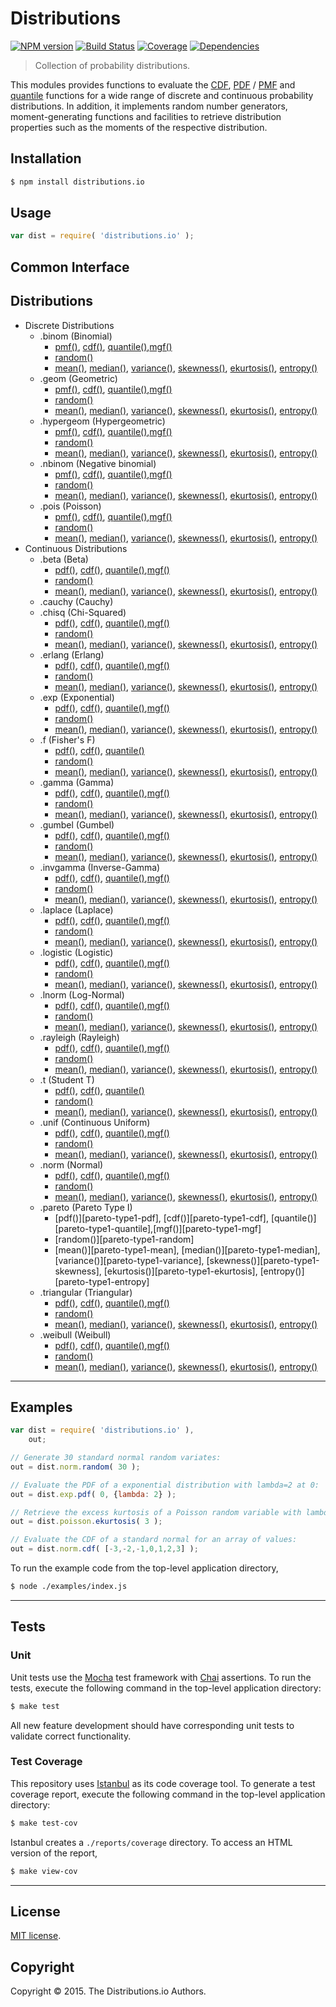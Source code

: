 Distributions
=========
[![NPM version][npm-image]][npm-url] [![Build Status][travis-image]][travis-url] [![Coverage][codecov-image]][codecov-url] [![Dependencies][dependencies-image]][dependencies-url]

> Collection of probability distributions.

This modules provides functions to evaluate the [CDF](cdf), [PDF](pdf) / [PMF](pmf) and [quantile](quantile) functions for a wide range of discrete and continuous probability distributions. In addition, it implements random number generators, moment-generating functions and facilities to retrieve distribution properties such as the moments of the respective distribution.


## Installation

``` bash
$ npm install distributions.io
```

## Usage

``` javascript
var dist = require( 'distributions.io' );
```

## Common Interface


## Distributions

-	Discrete Distributions
	-	.binom (Binomial)
		-	[pmf()][binomial-pmf], [cdf()][binomial-cdf], [quantile()][binomial-quantile],[mgf()][binomial-mgf]
		-	[random()][binomial-random]
		-	[mean()][binomial-mean], [median()][binomial-median], [variance()][binomial-variance], [skewness()][binomial-skewness], [ekurtosis()][binomial-ekurtosis], [entropy()][binomial-entropy]
	-	.geom (Geometric)
		-	[pmf()][geometric-pmf], [cdf()][geometric-cdf], [quantile()][geometric-quantile],[mgf()][geometric-mgf]
		-	[random()][geometric-random]
		-	[mean()][geometric-mean], [median()][geometric-median], [variance()][geometric-variance], [skewness()][geometric-skewness], [ekurtosis()][geometric-ekurtosis], [entropy()][geometric-entropy]
	-	.hypergeom (Hypergeometric)
		-	[pmf()][hypergeometric-pmf], [cdf()][hypergeometric-cdf], [quantile()][hypergeometric-quantile],[mgf()][hypergeometric-mgf]
		-	[random()][hypergeometric-random]
		-	[mean()][hypergeometric-mean], [median()][hypergeometric-median], [variance()][hypergeometric-variance], [skewness()][hypergeometric-skewness], [ekurtosis()][hypergeometric-ekurtosis], [entropy()][hypergeometric-entropy]
	-	.nbinom (Negative binomial)
		-	[pmf()][negative-binomial-pmf], [cdf()][negative-binomial-cdf], [quantile()][negative-binomial-quantile],[mgf()][negative-binomial-mgf]
		-	[random()][negative-binomial-random]
		-	[mean()][negative-binomial-mean], [median()][negative-binomial-median], [variance()][negative-binomial-variance], [skewness()][negative-binomial-skewness], [ekurtosis()][negative-binomial-ekurtosis], [entropy()][negative-binomial-entropy]
	-	.pois (Poisson)
		-	[pmf()][poisson-pmf], [cdf()][poisson-cdf], [quantile()][poisson-quantile],[mgf()][poisson-mgf]
		-	[random()][poisson-random]
		-	[mean()][poisson-mean], [median()][poisson-median], [variance()][poisson-variance], [skewness()][poisson-skewness], [ekurtosis()][poisson-ekurtosis], [entropy()][poisson-entropy]
-	Continuous Distributions
	-	.beta (Beta)
		-	[pdf()][beta-pdf], [cdf()][beta-cdf], [quantile()][beta-quantile],[mgf()][beta-mgf]
		-	[random()][beta-random]
		-	[mean()][beta-mean], [median()][beta-median], [variance()][beta-variance], [skewness()][beta-skewness], [ekurtosis()][beta-ekurtosis], [entropy()][beta-entropy]
	-	.cauchy (Cauchy)
	-	.chisq (Chi-Squared)
		-	[pdf()][chisquare-pdf], [cdf()][chisquare-cdf], [quantile()][chisquare-quantile],[mgf()][chisquare-mgf]
		-	[random()][chisquare-random]
		-	[mean()][chisquare-mean], [median()][chisquare-median], [variance()][chisquare-variance], [skewness()][chisquare-skewness], [ekurtosis()][chisquare-ekurtosis], [entropy()][chisquare-entropy]
	-	.erlang (Erlang)
		-	[pdf()][erlang-pdf], [cdf()][erlang-cdf], [quantile()][erlang-quantile],[mgf()][erlang-mgf]
		-	[random()][erlang-random]
		-	[mean()][erlang-mean], [median()][erlang-median], [variance()][erlang-variance], [skewness()][erlang-skewness], [ekurtosis()][erlang-ekurtosis], [entropy()][erlang-entropy]
	-	.exp (Exponential)
		-	[pdf()][exponential-pdf], [cdf()][exponential-cdf], [quantile()][exponential-quantile],[mgf()][exponential-mgf]
		-	[random()][exponential-random]
		-	[mean()][exponential-mean], [median()][exponential-median], [variance()][exponential-variance], [skewness()][exponential-skewness], [ekurtosis()][exponential-ekurtosis], [entropy()][exponential-entropy]
	-	.f (Fisher's F)
		-	[pdf()][f-pdf], [cdf()][f-cdf], [quantile()][f-quantile]
		-	[random()][f-random]
		-	[mean()][f-mean], [median()][f-median], [variance()][f-variance], [skewness()][f-skewness], [ekurtosis()][f-ekurtosis], [entropy()][f-entropy]
	-	.gamma (Gamma)
		-	[pdf()][gamma-pdf], [cdf()][gamma-cdf], [quantile()][gamma-quantile],[mgf()][gamma-mgf]
		-	[random()][gamma-random]
		-	[mean()][gamma-mean], [median()][gamma-median], [variance()][gamma-variance], [skewness()][gamma-skewness], [ekurtosis()][gamma-ekurtosis], [entropy()][gamma-entropy]
	-	.gumbel (Gumbel)
		-	[pdf()][gumbel-pdf], [cdf()][gumbel-cdf], [quantile()][gumbel-quantile],[mgf()][gumbel-mgf]
		-	[random()][gumbel-random]
		-	[mean()][gumbel-mean], [median()][gumbel-median], [variance()][gumbel-variance], [skewness()][gumbel-skewness], [ekurtosis()][gumbel-ekurtosis], [entropy()][gumbel-entropy]
	-	.invgamma (Inverse-Gamma)
		-	[pdf()][invgamma-pdf], [cdf()][invgamma-cdf], [quantile()][invgamma-quantile],[mgf()][invgamma-mgf]
		-	[random()][invgamma-random]
		-	[mean()][invgamma-mean], [median()][invgamma-median], [variance()][invgamma-variance], [skewness()][invgamma-skewness], [ekurtosis()][invgamma-ekurtosis], [entropy()][invgamma-entropy]
	-	.laplace (Laplace)
		-	[pdf()][laplace-pdf], [cdf()][laplace-cdf], [quantile()][laplace-quantile],[mgf()][laplace-mgf]
		-	[random()][laplace-random]
		-	[mean()][laplace-mean], [median()][laplace-median], [variance()][laplace-variance], [skewness()][laplace-skewness], [ekurtosis()][laplace-ekurtosis], [entropy()][laplace-entropy]
	-	.logistic (Logistic)
		-	[pdf()][logistic-pdf], [cdf()][logistic-cdf], [quantile()][logistic-quantile],[mgf()][logistic-mgf]
		-	[random()][logistic-random]
		-	[mean()][logistic-mean], [median()][logistic-median], [variance()][logistic-variance], [skewness()][logistic-skewness], [ekurtosis()][logistic-ekurtosis], [entropy()][logistic-entropy]
	-	.lnorm (Log-Normal)
		-	[pdf()][lognormal-pdf], [cdf()][lognormal-cdf], [quantile()][lognormal-quantile],[mgf()][lognormal-mgf]
		-	[random()][lognormal-random]
		-	[mean()][lognormal-mean], [median()][lognormal-median], [variance()][lognormal-variance], [skewness()][lognormal-skewness], [ekurtosis()][lognormal-ekurtosis], [entropy()][lognormal-entropy]
	-	.rayleigh (Rayleigh)
		-	[pdf()][rayleigh-pdf], [cdf()][rayleigh-cdf], [quantile()][rayleigh-quantile],[mgf()][rayleigh-mgf]
		-	[random()][rayleigh-random]
		-	[mean()][rayleigh-mean], [median()][rayleigh-median], [variance()][rayleigh-variance], [skewness()][rayleigh-skewness], [ekurtosis()][rayleigh-ekurtosis], [entropy()][rayleigh-entropy]
	-	.t (Student T)
		-	[pdf()][t-pdf], [cdf()][t-cdf], [quantile()][t-quantile]
		-	[random()][t-random]
		-	[mean()][t-mean], [median()][t-median], [variance()][t-variance], [skewness()][t-skewness], [ekurtosis()][t-ekurtosis], [entropy()][t-entropy]
	-	.unif (Continuous Uniform)
		-	[pdf()][uniform-pdf], [cdf()][uniform-cdf], [quantile()][uniform-quantile],[mgf()][uniform-mgf]
		-	[random()][uniform-random]
		-	[mean()][uniform-mean], [median()][uniform-median], [variance()][uniform-variance], [skewness()][uniform-skewness], [ekurtosis()][uniform-ekurtosis], [entropy()][uniform-entropy]
	-	.norm (Normal)
		-	[pdf()][normal-pdf], [cdf()][normal-cdf], [quantile()][normal-quantile],[mgf()][normal-mgf]
		-	[random()][normal-random]
		-	[mean()][normal-mean], [median()][normal-median], [variance()][normal-variance], [skewness()][normal-skewness], [ekurtosis()][normal-ekurtosis], [entropy()][normal-entropy]
	-	.pareto (Pareto Type I)
		-	[pdf()][pareto-type1-pdf], [cdf()][pareto-type1-cdf], [quantile()][pareto-type1-quantile],[mgf()][pareto-type1-mgf]
		-	[random()][pareto-type1-random]
		-	[mean()][pareto-type1-mean], [median()][pareto-type1-median], [variance()][pareto-type1-variance], [skewness()][pareto-type1-skewness], [ekurtosis()][pareto-type1-ekurtosis], [entropy()][pareto-type1-entropy]
	-	.triangular (Triangular)
		-	[pdf()][triangular-pdf], [cdf()][triangular-cdf], [quantile()][triangular-quantile],[mgf()][triangular-mgf]
		-	[random()][triangular-random]
		-	[mean()][triangular-mean], [median()][triangular-median], [variance()][triangular-variance], [skewness()][triangular-skewness], [ekurtosis()][triangular-ekurtosis], [entropy()][triangular-entropy]
	-	.weibull (Weibull)
		-	[pdf()][weibull-pdf], [cdf()][weibull-cdf], [quantile()][weibull-quantile],[mgf()][weibull-mgf]
		-	[random()][weibull-random]
		-	[mean()][weibull-mean], [median()][weibull-median], [variance()][weibull-variance], [skewness()][weibull-skewness], [ekurtosis()][weibull-ekurtosis], [entropy()][weibull-entropy]
---
## Examples

``` javascript
var dist = require( 'distributions.io' ),
	out;

// Generate 30 standard normal random variates:
out = dist.norm.random( 30 );

// Evaluate the PDF of a exponential distribution with lambda=2 at 0:
out = dist.exp.pdf( 0, {lambda: 2} );

// Retrieve the excess kurtosis of a Poisson random variable with lambda = 3:
out = dist.poisson.ekurtosis( 3 );

// Evaluate the CDF of a standard normal for an array of values:
out = dist.norm.cdf( [-3,-2,-1,0,1,2,3] );
```

To run the example code from the top-level application directory,

``` bash
$ node ./examples/index.js
```


---
## Tests

### Unit

Unit tests use the [Mocha][mocha] test framework with [Chai][chai] assertions. To run the tests, execute the following command in the top-level application directory:

``` bash
$ make test
```

All new feature development should have corresponding unit tests to validate correct functionality.


### Test Coverage

This repository uses [Istanbul][istanbul] as its code coverage tool. To generate a test coverage report, execute the following command in the top-level application directory:

``` bash
$ make test-cov
```

Istanbul creates a `./reports/coverage` directory. To access an HTML version of the report,

``` bash
$ make view-cov
```


---
## License

[MIT license](http://opensource.org/licenses/MIT).


## Copyright

Copyright &copy; 2015. The Distributions.io Authors.



[npm-image]: http://img.shields.io/npm/v/distributions.io.svg
[npm-url]: https://npmjs.org/package/distributions.io

[travis-image]: http://img.shields.io/travis/distributions-io/distributions.io/master.svg
[travis-url]: https://travis-ci.org/distributions-io/distributions.io

[codecov-image]: https://img.shields.io/codecov/c/github/distributions-io/distributions.io/master.svg
[codecov-url]: https://codecov.io/github/distributions-io/distributions.io?branch=master

[dependencies-image]: http://img.shields.io/david/distributions-io/distributions.io.svg
[dependencies-url]: https://david-dm.org/distributions-io/distributions.io

[dev-dependencies-image]: http://img.shields.io/david/dev/distributions-io/distributions.io.svg
[dev-dependencies-url]: https://david-dm.org/dev/distributions-io/distributions.io

[github-issues-image]: http://img.shields.io/github/issues/distributions-io/distributions.io.svg
[github-issues-url]: https://github.com/distributions-io/distributions.io/issues

[mocha]: http://mochajs.org
[chai]: http://chaijs.com
[istanbul]: https://github.com/gotwarlost/istanbul

[cdf]: https://en.wikipedia.org/wiki/Cumulative_distribution_function
[pdf]: https://en.wikipedia.org/wiki/Probability_density_function
[pmf]: https://en.wikipedia.org/wiki/Probability_mass_function
[quantile]: https://en.wikipedia.org/wiki/Quantile_function

[binomial-pmf]: https://github.com/distributions-io/binomial-pmf
[binomial-cdf]: https://github.com/distributions-io/binomial-cdf
[binomial-quantile]: https://github.com/distributions-io/binomial-quantile
[binomial-mgf]: https://github.com/distributions-io/binomial-mgf
[binomial-random]: https://github.com/distributions-io/binomial-random
[binomial-mean]: https://github.com/distributions-io/binomial-mean
[binomial-median]: https://github.com/distributions-io/binomial-median
[binomial-variance]: https://github.com/distributions-io/binomial-variance
[binomial-skewness]: https://github.com/distributions-io/binomial-skewness
[binomial-ekurtosis]: https://github.com/distributions-io/binomial-ekurtosis
[binomial-entropy]: https://github.com/distributions-io/binomial-entropy

[geometric-pmf]: https://github.com/distributions-io/geometric-pmf
[geometric-cdf]: https://github.com/distributions-io/geometric-cdf
[geometric-quantile]: https://github.com/distributions-io/geometric-quantile
[geometric-mgf]: https://github.com/distributions-io/geometric-mgf
[geometric-random]: https://github.com/distributions-io/geometric-random
[geometric-mean]: https://github.com/distributions-io/geometric-mean
[geometric-median]: https://github.com/distributions-io/geometric-median
[geometric-variance]: https://github.com/distributions-io/geometric-variance
[geometric-skewness]: https://github.com/distributions-io/geometric-skewness
[geometric-ekurtosis]: https://github.com/distributions-io/geometric-ekurtosis
[geometric-entropy]: https://github.com/distributions-io/geometric-entropy

[hypergeometric-pmf]: https://github.com/distributions-io/hypergeometric-pmf
[hypergeometric-cdf]: https://github.com/distributions-io/hypergeometric-cdf
[hypergeometric-quantile]: https://github.com/distributions-io/hypergeometric-quantile
[hypergeometric-mgf]: https://github.com/distributions-io/hypergeometric-mgf
[hypergeometric-random]: https://github.com/distributions-io/hypergeometric-random
[hypergeometric-mean]: https://github.com/distributions-io/hypergeometric-mean
[hypergeometric-median]: https://github.com/distributions-io/hypergeometric-median
[hypergeometric-variance]: https://github.com/distributions-io/hypergeometric-variance
[hypergeometric-skewness]: https://github.com/distributions-io/hypergeometric-skewness
[hypergeometric-ekurtosis]: https://github.com/distributions-io/hypergeometric-ekurtosis
[hypergeometric-entropy]: https://github.com/distributions-io/hypergeometric-entropy

[negative-binomial-pmf]: https://github.com/distributions-io/negative-binomial-pmf
[negative-binomial-cdf]: https://github.com/distributions-io/negative-binomial-cdf
[negative-binomial-quantile]: https://github.com/distributions-io/negative-binomial-quantile
[negative-binomial-mgf]: https://github.com/distributions-io/negative-binomial-mgf
[negative-binomial-random]: https://github.com/distributions-io/negative-binomial-random
[negative-binomial-mean]: https://github.com/distributions-io/negative-binomial-mean
[negative-binomial-median]: https://github.com/distributions-io/negative-binomial-median
[negative-binomial-variance]: https://github.com/distributions-io/negative-binomial-variance
[negative-binomial-skewness]: https://github.com/distributions-io/negative-binomial-skewness
[negative-binomial-ekurtosis]: https://github.com/distributions-io/negative-binomial-ekurtosis
[negative-binomial-entropy]: https://github.com/distributions-io/negative-binomial-entropy

[poisson-pmf]: https://github.com/distributions-io/poisson-pmf
[poisson-cdf]: https://github.com/distributions-io/poisson-cdf
[poisson-quantile]: https://github.com/distributions-io/poisson-quantile
[poisson-mgf]: https://github.com/distributions-io/poisson-mgf
[poisson-random]: https://github.com/distributions-io/poisson-random
[poisson-mean]: https://github.com/distributions-io/poisson-mean
[poisson-median]: https://github.com/distributions-io/poisson-median
[poisson-variance]: https://github.com/distributions-io/poisson-variance
[poisson-skewness]: https://github.com/distributions-io/poisson-skewness
[poisson-ekurtosis]: https://github.com/distributions-io/poisson-ekurtosis
[poisson-entropy]: https://github.com/distributions-io/poisson-entropy

[beta-pdf]: https://github.com/distributions-io/beta-pdf
[beta-cdf]: https://github.com/distributions-io/beta-cdf
[beta-quantile]: https://github.com/distributions-io/beta-quantile
[beta-mgf]: https://github.com/distributions-io/beta-mgf
[beta-random]: https://github.com/distributions-io/beta-random
[beta-mean]: https://github.com/distributions-io/beta-mean
[beta-median]: https://github.com/distributions-io/beta-median
[beta-variance]: https://github.com/distributions-io/beta-variance
[beta-skewness]: https://github.com/distributions-io/beta-skewness
[beta-ekurtosis]: https://github.com/distributions-io/beta-ekurtosis
[beta-entropy]: https://github.com/distributions-io/beta-entropy

[cauchy-pdf]: https://github.com/distributions-io/cauchy-pdf
[cauchy-cdf]: https://github.com/distributions-io/cauchy-cdf
[cauchy-quantile]: https://github.com/distributions-io/cauchy-quantile
[cauchy-random]: https://github.com/distributions-io/cauchy-random
[cauchy-median]: https://github.com/distributions-io/cauchy-median
[cauchy-entropy]: https://github.com/distributions-io/cauchy-entropy

[chisquare-pdf]: https://github.com/distributions-io/chisquare-pdf
[chisquare-cdf]: https://github.com/distributions-io/chisquare-cdf
[chisquare-quantile]: https://github.com/distributions-io/chisquare-quantile
[chisquare-mgf]: https://github.com/distributions-io/chisquare-mgf
[chisquare-random]: https://github.com/distributions-io/chisquare-random
[chisquare-mean]: https://github.com/distributions-io/chisquare-mean
[chisquare-median]: https://github.com/distributions-io/chisquare-median
[chisquare-variance]: https://github.com/distributions-io/chisquare-variance
[chisquare-skewness]: https://github.com/distributions-io/chisquare-skewness
[chisquare-ekurtosis]: https://github.com/distributions-io/chisquare-ekurtosis
[chisquare-entropy]: https://github.com/distributions-io/chisquare-entropy

[erlang-pdf]: https://github.com/distributions-io/erlang-pdf
[erlang-cdf]: https://github.com/distributions-io/erlang-cdf
[erlang-quantile]: https://github.com/distributions-io/erlang-quantile
[erlang-mgf]: https://github.com/distributions-io/erlang-mgf
[erlang-random]: https://github.com/distributions-io/erlang-random
[erlang-mean]: https://github.com/distributions-io/erlang-mean
[erlang-median]: https://github.com/distributions-io/erlang-median
[erlang-variance]: https://github.com/distributions-io/erlang-variance
[erlang-skewness]: https://github.com/distributions-io/erlang-skewness
[erlang-ekurtosis]: https://github.com/distributions-io/erlang-ekurtosis
[erlang-entropy]: https://github.com/distributions-io/erlang-entropy

[exponential-pdf]: https://github.com/distributions-io/exponential-pdf
[exponential-cdf]: https://github.com/distributions-io/exponential-cdf
[exponential-quantile]: https://github.com/distributions-io/exponential-quantile
[exponential-mgf]: https://github.com/distributions-io/exponential-mgf
[exponential-random]: https://github.com/distributions-io/exponential-random
[exponential-mean]: https://github.com/distributions-io/exponential-mean
[exponential-median]: https://github.com/distributions-io/exponential-median
[exponential-variance]: https://github.com/distributions-io/exponential-variance
[exponential-skewness]: https://github.com/distributions-io/exponential-skewness
[exponential-ekurtosis]: https://github.com/distributions-io/exponential-ekurtosis
[exponential-entropy]: https://github.com/distributions-io/exponential-entropy

[f-pdf]: https://github.com/distributions-io/f-pdf
[f-cdf]: https://github.com/distributions-io/f-cdf
[f-quantile]: https://github.com/distributions-io/f-quantile
[f-random]: https://github.com/distributions-io/f-random
[f-mean]: https://github.com/distributions-io/f-mean
[f-median]: https://github.com/distributions-io/f-median
[f-variance]: https://github.com/distributions-io/f-variance
[f-skewness]: https://github.com/distributions-io/f-skewness
[f-ekurtosis]: https://github.com/distributions-io/f-ekurtosis
[f-entropy]: https://github.com/distributions-io/f-entropy

[gamma-pdf]: https://github.com/distributions-io/gamma-pdf
[gamma-cdf]: https://github.com/distributions-io/gamma-cdf
[gamma-quantile]: https://github.com/distributions-io/gamma-quantile
[gamma-mgf]: https://github.com/distributions-io/gamma-mgf
[gamma-random]: https://github.com/distributions-io/gamma-random
[gamma-mean]: https://github.com/distributions-io/gamma-mean
[gamma-median]: https://github.com/distributions-io/gamma-median
[gamma-variance]: https://github.com/distributions-io/gamma-variance
[gamma-skewness]: https://github.com/distributions-io/gamma-skewness
[gamma-ekurtosis]: https://github.com/distributions-io/gamma-ekurtosis
[gamma-entropy]: https://github.com/distributions-io/gamma-entropy

[gumbel-pdf]: https://github.com/distributions-io/gumbel-pdf
[gumbel-cdf]: https://github.com/distributions-io/gumbel-cdf
[gumbel-quantile]: https://github.com/distributions-io/gumbel-quantile
[gumbel-mgf]: https://github.com/distributions-io/gumbel-mgf
[gumbel-random]: https://github.com/distributions-io/gumbel-random
[gumbel-mean]: https://github.com/distributions-io/gumbel-mean
[gumbel-median]: https://github.com/distributions-io/gumbel-median
[gumbel-variance]: https://github.com/distributions-io/gumbel-variance
[gumbel-skewness]: https://github.com/distributions-io/gumbel-skewness
[gumbel-ekurtosis]: https://github.com/distributions-io/gumbel-ekurtosis
[gumbel-entropy]: https://github.com/distributions-io/gumbel-entropy

[invgamma-pdf]: https://github.com/distributions-io/invgamma-pdf
[invgamma-cdf]: https://github.com/distributions-io/invgamma-cdf
[invgamma-quantile]: https://github.com/distributions-io/invgamma-quantile
[invgamma-mgf]: https://github.com/distributions-io/invgamma-mgf
[invgamma-random]: https://github.com/distributions-io/invgamma-random
[invgamma-mean]: https://github.com/distributions-io/invgamma-mean
[invgamma-median]: https://github.com/distributions-io/invgamma-median
[invgamma-variance]: https://github.com/distributions-io/invgamma-variance
[invgamma-skewness]: https://github.com/distributions-io/invgamma-skewness
[invgamma-ekurtosis]: https://github.com/distributions-io/invgamma-ekurtosis
[invgamma-entropy]: https://github.com/distributions-io/invgamma-entropy

[laplace-pdf]: https://github.com/distributions-io/laplace-pdf
[laplace-cdf]: https://github.com/distributions-io/laplace-cdf
[laplace-quantile]: https://github.com/distributions-io/laplace-quantile
[laplace-mgf]: https://github.com/distributions-io/laplace-mgf
[laplace-random]: https://github.com/distributions-io/laplace-random
[laplace-mean]: https://github.com/distributions-io/laplace-mean
[laplace-median]: https://github.com/distributions-io/laplace-median
[laplace-variance]: https://github.com/distributions-io/laplace-variance
[laplace-skewness]: https://github.com/distributions-io/laplace-skewness
[laplace-ekurtosis]: https://github.com/distributions-io/laplace-ekurtosis
[laplace-entropy]: https://github.com/distributions-io/laplace-entropy

[logistic-pdf]: https://github.com/distributions-io/logistic-pdf
[logistic-cdf]: https://github.com/distributions-io/logistic-cdf
[logistic-quantile]: https://github.com/distributions-io/logistic-quantile
[logistic-mgf]: https://github.com/distributions-io/logistic-mgf
[logistic-random]: https://github.com/distributions-io/logistic-random
[logistic-mean]: https://github.com/distributions-io/logistic-mean
[logistic-median]: https://github.com/distributions-io/logistic-median
[logistic-variance]: https://github.com/distributions-io/logistic-variance
[logistic-skewness]: https://github.com/distributions-io/logistic-skewness
[logistic-ekurtosis]: https://github.com/distributions-io/logistic-ekurtosis
[logistic-entropy]: https://github.com/distributions-io/logistic-entropy

[lognormal-pdf]: https://github.com/distributions-io/lognormal-pdf
[lognormal-cdf]: https://github.com/distributions-io/lognormal-cdf
[lognormal-quantile]: https://github.com/distributions-io/lognormal-quantile
[lognormal-mgf]: https://github.com/distributions-io/lognormal-mgf
[lognormal-random]: https://github.com/distributions-io/lognormal-random
[lognormal-mean]: https://github.com/distributions-io/lognormal-mean
[lognormal-median]: https://github.com/distributions-io/lognormal-median
[lognormal-variance]: https://github.com/distributions-io/lognormal-variance
[lognormal-skewness]: https://github.com/distributions-io/lognormal-skewness
[lognormal-ekurtosis]: https://github.com/distributions-io/lognormal-ekurtosis
[lognormal-entropy]: https://github.com/distributions-io/lognormal-entropy

[rayleigh-pdf]: https://github.com/distributions-io/rayleigh-pdf
[rayleigh-cdf]: https://github.com/distributions-io/rayleigh-cdf
[rayleigh-quantile]: https://github.com/distributions-io/rayleigh-quantile
[rayleigh-mgf]: https://github.com/distributions-io/rayleigh-mgf
[rayleigh-random]: https://github.com/distributions-io/rayleigh-random
[rayleigh-mean]: https://github.com/distributions-io/rayleigh-mean
[rayleigh-median]: https://github.com/distributions-io/rayleigh-median
[rayleigh-variance]: https://github.com/distributions-io/rayleigh-variance
[rayleigh-skewness]: https://github.com/distributions-io/rayleigh-skewness
[rayleigh-ekurtosis]: https://github.com/distributions-io/rayleigh-ekurtosis
[rayleigh-entropy]: https://github.com/distributions-io/rayleigh-entropy

[t-pdf]: https://github.com/distributions-io/t-pdf
[t-cdf]: https://github.com/distributions-io/t-cdf
[t-quantile]: https://github.com/distributions-io/t-quantile
[t-random]: https://github.com/distributions-io/t-random
[t-mean]: https://github.com/distributions-io/t-mean
[t-median]: https://github.com/distributions-io/t-median
[t-variance]: https://github.com/distributions-io/t-variance
[t-skewness]: https://github.com/distributions-io/t-skewness
[t-ekurtosis]: https://github.com/distributions-io/t-ekurtosis
[t-entropy]: https://github.com/distributions-io/t-entropy

[uniform-pdf]: https://github.com/distributions-io/uniform-pdf
[uniform-cdf]: https://github.com/distributions-io/uniform-cdf
[uniform-quantile]: https://github.com/distributions-io/uniform-quantile
[uniform-mgf]: https://github.com/distributions-io/uniform-mgf
[uniform-random]: https://github.com/distributions-io/uniform-random
[uniform-mean]: https://github.com/distributions-io/uniform-mean
[uniform-median]: https://github.com/distributions-io/uniform-median
[uniform-variance]: https://github.com/distributions-io/uniform-variance
[uniform-skewness]: https://github.com/distributions-io/uniform-skewness
[uniform-ekurtosis]: https://github.com/distributions-io/uniform-ekurtosis
[uniform-entropy]: https://github.com/distributions-io/uniform-entropy

[normal-pdf]: https://github.com/distributions-io/normal-pdf
[normal-cdf]: https://github.com/distributions-io/normal-cdf
[normal-quantile]: https://github.com/distributions-io/normal-quantile
[normal-mgf]: https://github.com/distributions-io/normal-mgf
[normal-random]: https://github.com/distributions-io/normal-random
[normal-mean]: https://github.com/distributions-io/normal-mean
[normal-median]: https://github.com/distributions-io/normal-median
[normal-variance]: https://github.com/distributions-io/normal-variance
[normal-skewness]: https://github.com/distributions-io/normal-skewness
[normal-ekurtosis]: https://github.com/distributions-io/normal-ekurtosis
[normal-entropy]: https://github.com/distributions-io/normal-entropy

[triangular-pdf]: https://github.com/distributions-io/triangular-pdf
[triangular-cdf]: https://github.com/distributions-io/triangular-cdf
[triangular-quantile]: https://github.com/distributions-io/triangular-quantile
[triangular-mgf]: https://github.com/distributions-io/triangular-mgf
[triangular-random]: https://github.com/distributions-io/triangular-random
[triangular-mean]: https://github.com/distributions-io/triangular-mean
[triangular-median]: https://github.com/distributions-io/triangular-median
[triangular-variance]: https://github.com/distributions-io/triangular-variance
[triangular-skewness]: https://github.com/distributions-io/triangular-skewness
[triangular-ekurtosis]: https://github.com/distributions-io/triangular-ekurtosis
[triangular-entropy]: https://github.com/distributions-io/triangular-entropy

[weibull-pdf]: https://github.com/distributions-io/weibull-pdf
[weibull-cdf]: https://github.com/distributions-io/weibull-cdf
[weibull-quantile]: https://github.com/distributions-io/weibull-quantile
[weibull-mgf]: https://github.com/distributions-io/weibull-mgf
[weibull-random]: https://github.com/distributions-io/weibull-random
[weibull-mean]: https://github.com/distributions-io/weibull-mean
[weibull-median]: https://github.com/distributions-io/weibull-median
[weibull-variance]: https://github.com/distributions-io/weibull-variance
[weibull-skewness]: https://github.com/distributions-io/weibull-skewness
[weibull-ekurtosis]: https://github.com/distributions-io/weibull-ekurtosis
[weibull-entropy]: https://github.com/distributions-io/weibull-entropy
